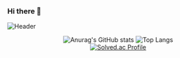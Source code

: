 ### Hi there 👋
![Header](https://capsule-render.vercel.app/api?type=waving&color=0:93F1C3,100:05795D&height=250&text=Cyeon&fontSize=90&fontColor=FFFFFF&animation=fadeIn&fontAlignY=35)
<div align="center">

<!--
**Cyeon/Cyeon** is a ✨ _special_ ✨ repository because its `README.md` (this file) appears on your GitHub profile.

Here are some ideas to get you started:

- 🔭 I’m currently working on ...
- 🌱 I’m currently learning ...
- 👯 I’m looking to collaborate on ...
- 🤔 I’m looking for help with ...
- 💬 Ask me about ...
- 📫 How to reach me: ...
- 😄 Pronouns: ...
- ⚡ Fun fact: ...
-->
 
![Anurag's GitHub stats](https://github-readme-stats.vercel.app/api?username=Cyeon&show_icons=true&theme=vue)
![Top Langs](https://github-readme-stats.vercel.app/api/top-langs/?username=Cyeon&layout=compact&theme=vue)
</br>
[![Solved.ac Profile](http://mazassumnida.wtf/api/v2/generate_badge?boj=cyeon)](https://solved.ac/cyeon/)

</div>
